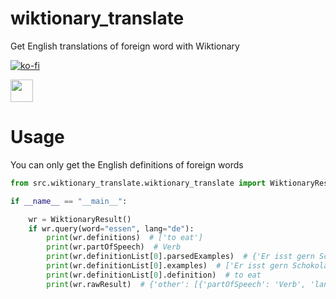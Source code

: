 # wiktionary_translate
Get English translations of foreign word with Wiktionary

[![ko-fi](https://ko-fi.com/img/githubbutton_sm.svg)](https://ko-fi.com/marvinperzi#)

<a href="https://paypal.me/marvinperzi?country.x=AT&locale.x=de_DE"><img src="https://github.com/andreostrovsky/donate-with-paypal/raw/master/blue.svg" height="36"></a>

# Usage 
You can only get the English definitions of foreign words

```python
from src.wiktionary_translate.wiktionary_translate import WiktionaryResult

if __name__ == "__main__":

    wr = WiktionaryResult()
    if wr.query(word="essen", lang="de"):
        print(wr.definitions)  # ['to eat']
        print(wr.partOfSpeech)  # Verb
        print(wr.definitionList[0].parsedExamples)  # {'Er isst gern Schokolade.': 'He likes eating chocolate.', '...}
        print(wr.definitionList[0].examples)  # ['Er isst gern Schokolade.', 'Ich esse einen Apfel.']
        print(wr.definitionList[0].definition)  # to eat
        print(wr.rawResult)  # {'other': [{'partOfSpeech': 'Verb', 'language': 'Alemannic German', ...
```
&nbsp;
